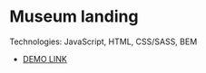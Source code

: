 # Museum landing
Technologies: JavaScript, HTML, CSS/SASS, BEM

- [DEMO LINK](https://polosanya.github.io/museum-landing/)
